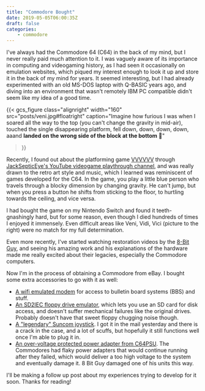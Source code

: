 ```yaml
---
title: "Commodore Bought"
date: 2019-05-05T06:00:35Z
draft: false
categories:
    - commodore
---
```


I've always had the Commodore 64 (C64) in the back of my mind, but I never really paid much attention to it. I was vaguely aware of its importance in computing and videogaming history, as I had seen it occasionally on emulation websites, which piqued my interest enough to look it up and store it in the back of my mind for years. It seemed interesting, but I had already experimented with an old MS-DOS laptop with Q-BASIC years ago, and diving into an environment that wasn't remotely IBM PC compatible didn't seem like my idea of a good time.

<!--more-->

{{< gcs_figure 
    class="alignright"
    width="160"
    src="posts/veni.jpg#floatright"
    caption="Imagine how furious I was when I soared all the way to the top (you can't change the gravity in mid-air), touched the single disappearing platform, fell down, down, down, down, aaand **landed on the wrong side of the block at the bottom** 🤦"
>}}

Recently, I found out about the platforming game [VVVVVV](https://thelettervsixtim.es) through [JackSepticEye's YouTube videogame playthrough channel](https://www.youtube.com/watch?v=ch7nM30DEdI), and was really drawn to the retro art style and music, which I learned was reminiscent of games developed for the C64. In the game, you play a little blue person who travels through a blocky dimension by changing gravity. He can't jump, but when you press a button he shifts from sticking to the floor, to hurtling towards the ceiling, and vice versa.

I had bought the game on my Nintendo Switch and found it teeth-gnashingly hard, but for some reason, even though I died hundreds of times I enjoyed it immensely. Even difficult areas like Veni, Vidi, Vici (picture to the right) were no match for my full determination.

Even more recently, I've started watching restoration videos by the [8-Bit Guy](https://www.youtube.com/channel/UC8uT9cgJorJPWu7ITLGo9Ww), and seeing his amazing work and his explanations of the hardware made me really excited about their legacies, especially the Commodore computers.

Now I'm in the process of obtaining a Commodore from eBay. I bought some extra accessories to go with it as well:

* [A wifi emulated modem](https://www.ebay.com/itm/COMMODORE-64-Wifi-Modem-v2-1-Telnet-Connect-to-BBS-300-to-9600-baud/333104038626) for access to bulletin board systems (BBS) and stuff.
* [An SD2IEC floppy drive emulator](https://www.thefuturewas8bit.com/sd2iec-c.html), which lets you use an SD card for disk access, and doesn't suffer mechanical failures like the original drives. Probably doesn't have that sweet floppy chugging noise though.
* [A "legendary" Suncom joystick](https://haxor.fi/the-legendary-suncom-tac-2/). I got it in the mail yesterday and there is a crack in the case, and a lot of scuffs, but hopefully it still functions well once I'm able to plug it in.
* [An over-voltage protected power adapter from C64PSU](https://www.c64psu.com/c64psu/43-157-commodore-64-c64-psu-power-supply.html#/37-ac_plug_standard-eu). The Commodores had flaky power adapters that would continue running after they failed, which would deliver a too high voltage to the system and eventually damage it. 8 Bit Guy damaged one of his units this way.

I'll be making a follow up post about my experiences trying to develop for it soon. Thanks for reading!
